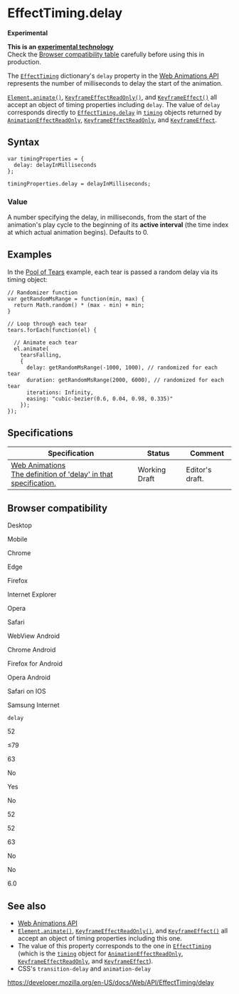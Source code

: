 EffectTiming.delay
==================

**Experimental**

**This is an [experimental technology](https://developer.mozilla.org/en-US/docs/MDN/Guidelines/Conventions_definitions#experimental)**  
Check the [Browser compatibility table](#browser_compatibility) carefully before using this in production.

The [`EffectTiming`](../effecttiming) dictionary's `delay` property in the [Web Animations API](../web_animations_api) represents the number of milliseconds to delay the start of the animation.

[`Element.animate()`](../element/animate), [`KeyframeEffectReadOnly()`](../keyframeeffect/keyframeeffect), and [`KeyframeEffect()`](../keyframeeffect/keyframeeffect) all accept an object of timing properties including `delay`. The value of `delay` corresponds directly to [`EffectTiming.delay`](delay) in [`timing`](../animationeffect/gettiming) objects returned by [`AnimationEffectReadOnly`](../animationeffect), [`KeyframeEffectReadOnly`](../keyframeeffect), and [`KeyframeEffect`](../keyframeeffect).

Syntax
------

    var timingProperties = {
      delay: delayInMilliseconds
    };

    timingProperties.delay = delayInMilliseconds;

### Value

A number specifying the delay, in milliseconds, from the start of the animation's play cycle to the beginning of its **active interval** (the time index at which actual animation begins). Defaults to 0.

Examples
--------

In the [Pool of Tears](https://codepen.io/rachelnabors/pen/EPJdJx?editors=0010) example, each tear is passed a random delay via its timing object:

    // Randomizer function
    var getRandomMsRange = function(min, max) {
      return Math.random() * (max - min) + min;
    }

    // Loop through each tear
    tears.forEach(function(el) {

      // Animate each tear
      el.animate(
        tearsFalling,
        {
          delay: getRandomMsRange(-1000, 1000), // randomized for each tear
          duration: getRandomMsRange(2000, 6000), // randomized for each tear
          iterations: Infinity,
          easing: "cubic-bezier(0.6, 0.04, 0.98, 0.335)"
        });
    });

Specifications
--------------

<table><thead><tr class="header"><th>Specification</th><th>Status</th><th>Comment</th></tr></thead><tbody><tr class="odd"><td><a href="https://drafts.csswg.org/web-animations-1/#dom-effecttiming-delay">Web Animations<br />
<span class="small">The definition of 'delay' in that specification.</span></a></td><td><span class="spec-wd">Working Draft</span></td><td>Editor's draft.</td></tr></tbody></table>

Browser compatibility
---------------------

Desktop

Mobile

Chrome

Edge

Firefox

Internet Explorer

Opera

Safari

WebView Android

Chrome Android

Firefox for Android

Opera Android

Safari on IOS

Samsung Internet

`delay`

52

≤79

63

No

Yes

No

52

52

63

No

No

6.0

See also
--------

-   [Web Animations API](../web_animations_api)
-   [`Element.animate()`](../element/animate), [`KeyframeEffectReadOnly()`](../keyframeeffect/keyframeeffect), and [`KeyframeEffect()`](../keyframeeffect/keyframeeffect) all accept an object of timing properties including this one.
-   The value of this property corresponds to the one in [`EffectTiming`](../effecttiming) (which is the [`timing`](../animationeffect/gettiming) object for [`AnimationEffectReadOnly`](../animationeffect), [`KeyframeEffectReadOnly`](../keyframeeffect), and [`KeyframeEffect`](../keyframeeffect)).
-   CSS's `transition-delay` and `animation-delay`

<a href="https://developer.mozilla.org/en-US/docs/Web/API/EffectTiming/delay" class="_attribution-link">https://developer.mozilla.org/en-US/docs/Web/API/EffectTiming/delay</a>

